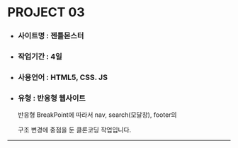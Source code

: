 # PROJECT 03


+ ### 사이트명 : 젠틀몬스터
+ ### 작업기간 : 4일
+ ### 사용언어 : HTML5, CSS. JS
+ ### 유형 : 반응형 웹사이트


  반응형 BreakPoint에 따라서 nav, search(모달창), footer의

  구조 변경에 중점을 둔 클론코딩 작업입니다.

---

